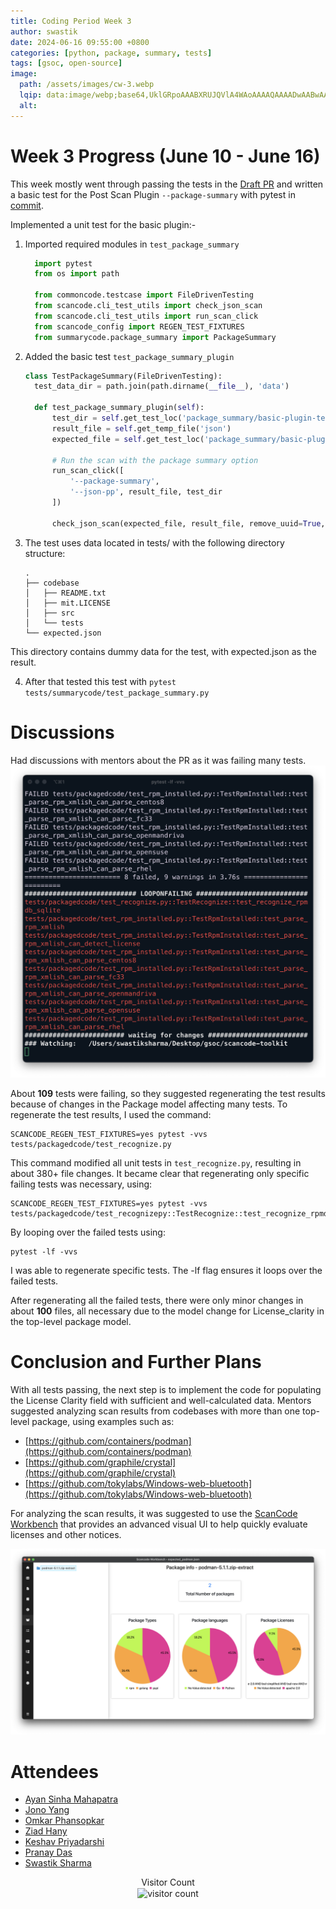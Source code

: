 ```yaml
---
title: Coding Period Week 3
author: swastik
date: 2024-06-16 09:55:00 +0800
categories: [python, package, summary, tests]
tags: [gsoc, open-source]
image:
  path: /assets/images/cw-3.webp
  lqip: data:image/webp;base64,UklGRpoAAABXRUJQVlA4WAoAAAAQAAAADwAABwAAQUxQSDIAAAARL0AmbZurmr57yyIiqE8oiG0bejIYEQTgqiDA9vqnsUSI6H+oAERp2HZ65qP/VIAWAFZQOCBCAAAA8AEAnQEqEAAIAAVAfCWkAALp8sF8rgRgAP7o9FDvMCkMde9PK7euH5M1m6VWoDXf2FkP3BqV0ZYbO6NA/VFIAAAA
  alt:
---
```


# Week 3 Progress (June 10 - June 16)

This week mostly went through passing the tests in the [Draft PR](https://github.com/nexB/scancode-toolkit/pull/3792) and written a basic test for the Post Scan Plugin `--package-summary` with pytest in [commit](https://github.com/nexB/scancode-toolkit/pull/3792/commits/fdca15e7f999b18626ef311b7977ac98442b9474).

Implemented a unit test  for the basic plugin:-

1. Imported required modules in `test_package_summary`

    ```python
      import pytest
      from os import path

      from commoncode.testcase import FileDrivenTesting
      from scancode.cli_test_utils import check_json_scan
      from scancode.cli_test_utils import run_scan_click
      from scancode_config import REGEN_TEST_FIXTURES
      from summarycode.package_summary import PackageSummary
    ```


2. Added the basic test `test_package_summary_plugin`

    ```python
    class TestPackageSummary(FileDrivenTesting):
      test_data_dir = path.join(path.dirname(__file__), 'data')

      def test_package_summary_plugin(self):
          test_dir = self.get_test_loc('package_summary/basic-plugin-testing/codebase/') 
          result_file = self.get_temp_file('json')
          expected_file = self.get_test_loc('package_summary/basic-plugin-testing/expected.json')

          # Run the scan with the package summary option
          run_scan_click([
              '--package-summary',
              '--json-pp', result_file, test_dir
          ])

          check_json_scan(expected_file, result_file, remove_uuid=True, remove_file_date=True, regen=REGEN_TEST_FIXTURES)
    ```

3. The test uses data located in tests/ with the following directory structure:

    ```shell
    .
    ├── codebase
    │   ├── README.txt
    │   ├── mit.LICENSE
    │   ├── src
    │   └── tests
    └── expected.json
    ```
This directory contains dummy data for the test, with expected.json as the result.



4. After that tested this test with `pytest tests/summarycode/test_package_summary.py`

# Discussions
Had discussions with mentors about the PR as it was failing many tests.
![failing tests](/assets/images/tests-failing.webp)

About **109** tests were failing, so they suggested regenerating the test results because of changes in the Package model affecting many tests. To regenerate the test results, I used the command:

```shell
SCANCODE_REGEN_TEST_FIXTURES=yes pytest -vvs tests/packagedcode/test_recognize.py
```

This command modified all unit tests in `test_recognize.py`, resulting in about 380+ file changes. It became clear that regenerating only specific failing tests was necessary, using:

```shell
SCANCODE_REGEN_TEST_FIXTURES=yes pytest -vvs tests/packagedcode/test_recognizepy::TestRecognize::test_recognize_rpmdb_sqlite
```
By looping over the failed tests using:

```shell
pytest -lf -vvs
```

I was able to regenerate specific tests. The -lf flag ensures it loops over the failed tests.

After regenerating all the failed tests, there were only minor changes in about **100** files, all necessary due to the model change for License_clarity in the top-level package model.

# Conclusion and Further Plans
With all tests passing, the next step is to implement the code for populating the License Clarity field with sufficient and well-calculated data. Mentors suggested analyzing scan results from codebases with more than one top-level package, using examples such as:

- [https://github.com/containers/podman](https://github.com/containers/podman)
- [https://github.com/graphile/crystal](https://github.com/graphile/crystal)
- [https://github.com/tokylabs/Windows-web-bluetooth](https://github.com/tokylabs/Windows-web-bluetooth)

For analyzing the scan results, it was suggested to use the [ScanCode Workbench](https://github.com/nexb/scancode-workbench) that provides an advanced visual UI to help quickly evaluate licenses and other notices.

![workbench](/assets/images/workbench-ui.webp)
# Attendees

- [Ayan Sinha Mahapatra](https://github.com/AyanSinhaMahapatra)
- [Jono Yang](https://github.com/JonoYang)
- [Omkar Phansopkar](https://github.com/OmkarPh)
- [Ziad Hany](https://github.com/ziadhany)
- [Keshav Priyadarshi](https://github.com/keshav-space)
- [Pranay Das](https://github.com/404-geek)
- [Swastik Sharma](https://github.com/swastkk)

<div style="text-align: center;">
  <p style="margin-bottom: 1px;">Visitor Count</p>
  <img src="https://profile-counter.glitch.me/swastkk-cw-3/count.svg" alt="visitor count" />
</div>



